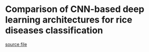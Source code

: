 # Comparison of CNN-based deep learning architectures for rice diseases classification

[source file](./CNN-2023.7-PlantLeafDiseaseDetection.pdf)